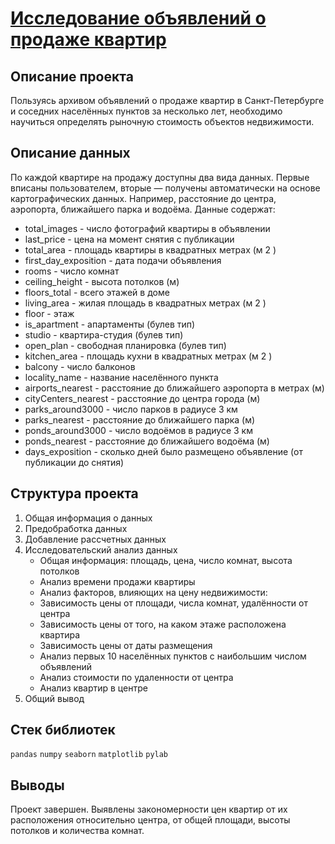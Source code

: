 # [Исследование объявлений о продаже квартир](https://github.com/borisenko-ru/practicum_ds_data/blob/main/03_Yandex_Real_Estate_project/03_Yandex_Real_Estate_project.ipynb)

## Описание проекта

Пользуясь архивом объявлений о продаже квартир в Санкт-Петербурге и соседних населённых пунктов за несколько лет, необходимо научиться определять рыночную стоимость объектов недвижимости.

## Описание данных

По каждой квартире на продажу доступны два вида данных. Первые вписаны пользователем, вторые — получены автоматически на основе картографических данных. Например, расстояние до центра, аэропорта, ближайшего парка и водоёма. Данные содержат:
  - total_images - число фотографий квартиры в объявлении
  - last_price - цена на момент снятия с публикации
  - total_area - площадь квартиры в квадратных метрах (м 2 )
  - first_day_exposition - дата подачи объявления
  - rooms - число комнат
  - ceiling_height - высота потолков (м)
  - floors_total - всего этажей в доме
  - living_area - жилая площадь в квадратных метрах (м 2 )
  - floor - этаж
  - is_apartment - апартаменты (булев тип)
  - studio - квартира-студия (булев тип)
  - open_plan - свободная планировка (булев тип)
  - kitchen_area - площадь кухни в квадратных метрах (м 2 )
  - balcony - число балконов
  - locality_name - название населённого пункта
  - airports_nearest - расстояние до ближайшего аэропорта в метрах (м)
  - cityCenters_nearest - расстояние до центра города (м)
  - parks_around3000 - число парков в радиусе 3 км
  - parks_nearest - расстояние до ближайшего парка (м)
  - ponds_around3000 - число водоёмов в радиусе 3 км
  - ponds_nearest - расстояние до ближайшего водоёма (м)
  - days_exposition - сколько дней было размещено объявление (от публикации до снятия)

## Структура проекта

1. Общая информация о данных
2. Предобработка данных
3. Добавление рассчетных данных
4. Исследовательский анализ данных
    - Общая информация: площадь, цена, число комнат, высота потолков
    - Анализ времени продажи квартиры
    - Анализ факторов, влияющих на цену недвижимости:
    - Зависимость цены от площади, числа комнат, удалённости от центра
    - Зависимость цены от того, на каком этаже расположена квартира
    - Зависимость цены от даты размещения
    - Анализ первых 10 населённых пунктов с наибольшим числом объявлений
    - Анализ стоимости по удаленности от центра
    - Анализ квартир в центре
5. Общий вывод

## Стек библиотек
`pandas` `numpy` `seaborn` `matplotlib` `pylab`

## Выводы

Проект завершен. Выявлены закономерности цен квартир от их расположения относительно центра, от общей площади, высоты потолков и количества комнат.
